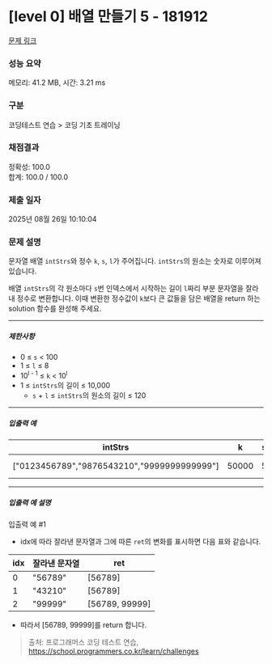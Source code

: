 # [level 0] 배열 만들기 5 - 181912 

[문제 링크](https://school.programmers.co.kr/learn/courses/30/lessons/181912) 

### 성능 요약

메모리: 41.2 MB, 시간: 3.21 ms

### 구분

코딩테스트 연습 > 코딩 기초 트레이닝

### 채점결과

정확성: 100.0<br/>합계: 100.0 / 100.0

### 제출 일자

2025년 08월 26일 10:10:04

### 문제 설명

<p style="user-select: auto !important;">문자열 배열 <code style="user-select: auto !important;">intStrs</code>와 정수 <code style="user-select: auto !important;">k</code>, <code style="user-select: auto !important;">s</code>, <code style="user-select: auto !important;">l</code>가 주어집니다. <code style="user-select: auto !important;">intStrs</code>의 원소는 숫자로 이루어져 있습니다. </p>

<p style="user-select: auto !important;">배열 <code style="user-select: auto !important;">intStrs</code>의 각 원소마다 <code style="user-select: auto !important;">s</code>번 인덱스에서 시작하는 길이 <code style="user-select: auto !important;">l</code>짜리 부분 문자열을 잘라내 정수로 변환합니다. 이때 변환한 정수값이 <code style="user-select: auto !important;">k</code>보다 큰 값들을 담은 배열을 return 하는 solution 함수를 완성해 주세요.</p>

<hr style="user-select: auto !important;">

<h5 style="user-select: auto !important;">제한사항</h5>

<ul style="user-select: auto !important;">
<li style="user-select: auto !important;">0 ≤ <code style="user-select: auto !important;">s</code> &lt; 100</li>
<li style="user-select: auto !important;">1 ≤ <code style="user-select: auto !important;">l</code> ≤ 8</li>
<li style="user-select: auto !important;">10<sup style="user-select: auto !important;">l - 1</sup> ≤ <code style="user-select: auto !important;">k</code> &lt; 10<sup style="user-select: auto !important;">l</sup></li>
<li style="user-select: auto !important;">1 ≤ <code style="user-select: auto !important;">intStrs</code>의 길이 ≤ 10,000

<ul style="user-select: auto !important;">
<li style="user-select: auto !important;"><code style="user-select: auto !important;">s</code> + <code style="user-select: auto !important;">l</code> ≤ <code style="user-select: auto !important;">intStrs</code>의 원소의 길이 ≤ 120</li>
</ul></li>
</ul>

<hr style="user-select: auto !important;">

<h5 style="user-select: auto !important;">입출력 예</h5>
<table class="table" style="user-select: auto !important;">
        <thead style="user-select: auto !important;"><tr style="user-select: auto !important;">
<th style="user-select: auto !important;">intStrs</th>
<th style="user-select: auto !important;">k</th>
<th style="user-select: auto !important;">s</th>
<th style="user-select: auto !important;">l</th>
<th style="user-select: auto !important;">result</th>
</tr>
</thead>
        <tbody style="user-select: auto !important;"><tr style="user-select: auto !important;">
<td style="user-select: auto !important;">["0123456789","9876543210","9999999999999"]</td>
<td style="user-select: auto !important;">50000</td>
<td style="user-select: auto !important;">5</td>
<td style="user-select: auto !important;">5</td>
<td style="user-select: auto !important;">[56789, 99999]</td>
</tr>
</tbody>
      </table>
<hr style="user-select: auto !important;">

<h5 style="user-select: auto !important;">입출력 예 설명</h5>

<p style="user-select: auto !important;">입출력 예 #1</p>

<ul style="user-select: auto !important;">
<li style="user-select: auto !important;">idx에 따라 잘라낸 문자열과 그에 따른 <code style="user-select: auto !important;">ret</code>의 변화를 표시하면 다음 표와 같습니다.</li>
</ul>
<table class="table" style="user-select: auto !important;">
        <thead style="user-select: auto !important;"><tr style="user-select: auto !important;">
<th style="user-select: auto !important;">idx</th>
<th style="user-select: auto !important;">잘라낸 문자열</th>
<th style="user-select: auto !important;">ret</th>
</tr>
</thead>
        <tbody style="user-select: auto !important;"><tr style="user-select: auto !important;">
<td style="user-select: auto !important;">0</td>
<td style="user-select: auto !important;">"56789"</td>
<td style="user-select: auto !important;">[56789]</td>
</tr>
<tr style="user-select: auto !important;">
<td style="user-select: auto !important;">1</td>
<td style="user-select: auto !important;">"43210"</td>
<td style="user-select: auto !important;">[56789]</td>
</tr>
<tr style="user-select: auto !important;">
<td style="user-select: auto !important;">2</td>
<td style="user-select: auto !important;">"99999"</td>
<td style="user-select: auto !important;">[56789, 99999]</td>
</tr>
</tbody>
      </table>
<ul style="user-select: auto !important;">
<li style="user-select: auto !important;">따라서 [56789, 99999]를 return 합니다.</li>
</ul>


> 출처: 프로그래머스 코딩 테스트 연습, https://school.programmers.co.kr/learn/challenges